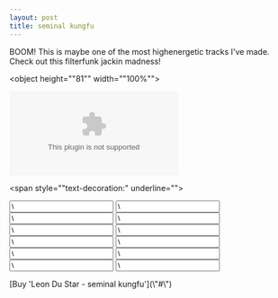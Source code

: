```yaml
---
layout: post
title: seminal kungfu
---
```

BOOM! This is maybe one of the most highenergetic tracks I've made.  
Check out this filterfunk jackin madness!  
  

<object height="\"81\"" width="\"100%\"">
<param name="\"movie\"" value="\"http://player.soundcloud.com/player.swf?url=http%3A%2F%2Fapi.soundcloud.com%2Ftracks%2F9002951\"">
</param>
<param name="\"allowscriptaccess\"" value="\"always\"">
</param>
<embed allowscriptaccess="\"always\"" height="\"81\"" src="\"http://player.soundcloud.com/player.swf?url=http%3A%2F%2Fapi.soundcloud.com%2Ftracks%2F9002951\"" type="\"application/x-shockwave-flash\"" width="\"100%\"">
</embed>
</object>

<span style="\"text-decoration:" underline="">  
  





<form action="\"https://www.paypal.com/cgi-bin/webscr\"" id="\"leon-du-star---seminal-kungfu\"" method="\"post\"" style="\"\"">
<input name="\"custom\"" type="\"hidden\"" value="\"4\"">
</input>
<input name="\"cmd\"" type="\"hidden\"" value="\"_xclick\"">
</input>
<input du="" kungfu="" name="\"item_name\"" seminal="" star="" type="\"hidden\"" value="\"Leon">
</input>
<input name="\"business\"" type="\"hidden\"" value="\"info@leondustar.nl\"">
</input>
<input name="\"notify_url\"" type="\"hidden\"" value="\"/paypal\"">
</input>
<input name="\"return\"" type="\"hidden\"" value="\"/payment-succes\"">
</input>
<input name="\"return_url\"" type="\"hidden\"" value="\"/payment-succes\"">
</input>
<input name="\"cancel_return\"" type="\"hidden\"" value="\"/payment-cancel\"">
</input>
<input name="\"mc_currency\"" type="\"hidden\"" value="\"USD\"">
</input>
<input name="\"mc_gross\"" type="\"hidden\"" value="\"2.50\"">
</input>
<input name="\"amount\"" type="\"hidden\"" value="\"2.50\"">
</input>
<input name="\"rm\"" type="\"hidden\"" value="\"2\"">
</input>
</form>[Buy 'Leon Du Star - seminal kungfu'](\"#\")
